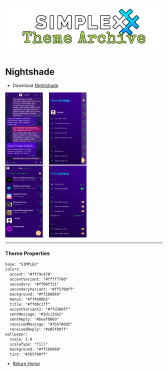 ![SxC Theme Archive Banner](../resources/SxC_themeBanner.png)

# Nightshade

* Download [Nightshade](../themes/SxC_Nightshade.theme)

<a href="../screenshots/SxC_Nightshade01.jpg" target="_blank">
	<img src="../screenshots/SxC_Nightshade01.jpg" width="120">
</a>&nbsp;&nbsp;&nbsp;
<a href="../screenshots/SxC_Nightshade02.jpg" target="_blank">
	<img src="../screenshots/SxC_Nightshade02.jpg" width="120">
</a>
<br>
<a href="../screenshots/SxC_Nightshade03.jpg" target="_blank">
	<img src="../screenshots/SxC_Nightshade03.jpg" width="120">
</a>&nbsp;&nbsp;&nbsp;
<a href="../screenshots/SxC_Nightshade04.jpg" target="_blank">
	<img src="../screenshots/SxC_Nightshade04.jpg" width="120">
</a>

----
### Theme Properties
```
base: "SIMPLEX"
colors:
  accent: "#fff9c470"
  accentVariant: "#ffff7700"
  secondary: "#ff00ff21"
  secondaryVariant: "#ff5f00ff"
  background: "#ff2b0069"
  menus: "#ff4b00b5"
  title: "#ff00c2ff"
  accentVariant2: "#ffd300ff"
  sentMessage: "#3dc13de2"
  sentReply: "#beaf0069"
  receivedMessage: "#7b5700d5"
  receivedReply: "#a05f00ff"
wallpaper:
  scale: 1.0
  scaleType: "fill"
  background: "#ff2b0069"
  tint: "#3b5f00ff"
```

* [Return Home](../)

